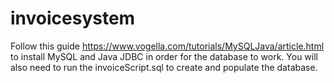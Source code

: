 # invoicesystem

Follow this guide https://www.vogella.com/tutorials/MySQLJava/article.html to install MySQL and Java JDBC in order for the database to work. You will also need to run the invoiceScript.sql to create and populate the database. 

